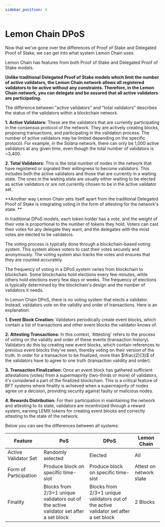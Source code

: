 ```yaml
---
sidebar_position: 4
---
```


# Lemon Chain DPoS

Now that we've gone over the differences of Proof of Stake and Delegated Proof of Stake, we can get into what system Lemon Chain uses.

Lemon Chain has features from both Proof of Stake and Delegated Proof of Stake models.

**Unlike traditional Delegated Proof of Stake models which limit the number of active validators, the Lemon Chain network allows all registered validators to be active without any constraints. Therefore, in the Lemon Chain network, you can delegate and be assured that all active validators are participating.**

The difference between "active validators" and "total validators" describes the status of the validators within a blockchain network.

**1. Active Validators:** These are the validators that are currently participating in the consensus protocol of the network. They are actively creating blocks, proposing transactions, and participating in the validation process. The number of active validators may be limited depending on the specific protocol. For example, in the Solana network, there can only be 1,000 active validators at any given time, even though the total number of validators is ~3,400.

**2. Total Validators:** This is the total number of nodes in the network that have registered or signaled their willingness to become validators. This includes both the active validators and those that are currently in a waiting state. The ones in the waiting state are usually either waiting to be elected as active validators or are not currently chosen to be in the active validator set.

**Another way Lemon Chain sets itself apart from the traditional Delegated Proof of Stake is integrating voting in the form of attesting for the network's state. **

In traditional DPoS models, each token holder has a vote, and the weight of their vote is proportional to the number of tokens they hold. Voters can cast their votes for any delegate they want, and the delegates with the most votes are elected to be validators.

The voting process is typically done through a blockchain-based voting system. This system allows voters to cast their votes securely and anonymously. The voting system also tracks the votes and ensures that they are counted accurately.

The frequency of voting in a DPoS system varies from blockchain to blockchain. Some blockchains hold elections every few minutes, while others hold elections every few days or weeks. The frequency of elections is typically determined by the blockchain's design and the number of validators it needs.

In Lemon Chain DPoS, there is no voting system that elects a validator. Instead, validators vote on the validity and order of transactions. Here is an explanation:

**1. Event Block Creation:** Validators periodically create event blocks, which contain a list of transactions and other event blocks the validator knows of.

**2. Attesting Transactions:** In this context, 'Attesting' refers to the process of voting on the validity and order of these events (transaction history). Validators do this by creating new event blocks, which contain references to previous event blocks they've seen, thereby voting on their version of the truth. In order for a transaction to be finalized, more than $\frac{2}{3}$ of the validators have to agree to one truth (transaction validity and order).

**3. Transaction Finalization:** Once an event block has gathered sufficient attestations (votes) from a supermajority (two-thirds or more) of validators, it's considered a part of the finalized blockchain. This is a critical feature of BFT systems where finality is achieved when a supermajority of nodes agree on a decision, providing security against faulty or malicious nodes. 

**4. Rewards Distribution:** For their participation in maintaining the network and attesting to its state, validators are incentivized through a reward system, earning LEMX tokens for creating event blocks and correctly attesting to the state of the network.

Below you can see the differences between all systems:

| Feature               | PoS                                                                                   | DPoS                                                                                  | Lemon Chain               |
|-----------------------|---------------------------------------------------------------------------------------|---------------------------------------------------------------------------------------|-------------------------|
| Active Validator Set  | Randomly selected                                                                     | Elected                                                                               | All                     |
| Form of Participation | Produce block on specific time-slot                                                   | Produce block on specific time-slot                                                   | Attest on network state |
| Finality              | Blocks from 2/3+1 unique validators out of the active validator set after a set block | Blocks from 2/3+1 unique validators out of the active validator set after a set block | 2 Blocks                |


